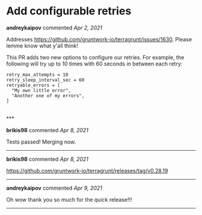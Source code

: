 # Add configurable retries

**andreykaipov** commented *Apr 2, 2021*

Addresses https://github.com/gruntwork-io/terragrunt/issues/1630. Please lemme know what y'all think!

This PR adds two new options to configure our retries. For example, the following will try up to 10 times with 60 seconds in between each retry:

```hcl
retry_max_attempts = 10
retry_sleep_interval_sec = 60
retryable_errors = [
  "My own little error",
  "Another one of my errors",
]
```
<br />
***


**brikis98** commented *Apr 8, 2021*

Tests passed! Merging now.
***

**brikis98** commented *Apr 8, 2021*

https://github.com/gruntwork-io/terragrunt/releases/tag/v0.28.19
***

**andreykaipov** commented *Apr 9, 2021*

Oh wow thank you so much for the quick release!!!
***

